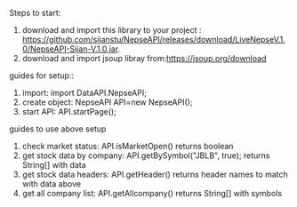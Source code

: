 Steps to start:

1. download and import this library to your project :
https://github.com/sijanstu/NepseAPI/releases/download/LiveNepseV.1.0/NepseAPI-Sijan-V.1.0.jar. 
2. download and import jsoup libray from:https://jsoup.org/download

guides for setup::

1. import: import DataAPI.NepseAPI;
2. create object: NepseAPI API=new NepseAPI();
3. start API: API.startPage();

guides to use above setup

1. check market status: API.isMarketOpen() returns boolean
2. get stock data by company: API.getBySymbol("JBLB", true); returns String[] with data
3. get stock data headers: API.getHeader() returns header names to match with data above
4. get all company list: API.getAllcompany() returns String[] with symbols
